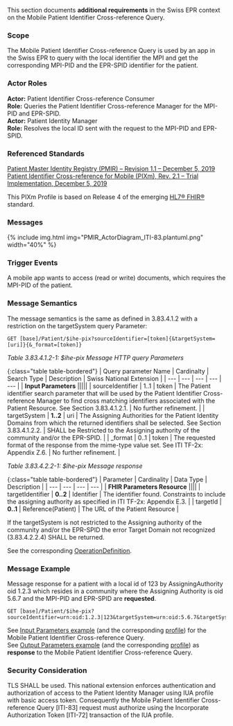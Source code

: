 This section documents **additional requirements** in the Swiss EPR context on the Mobile Patient Identifier
Cross-reference Query.

### Scope
The Mobile Patient Identifier Cross-reference Query is used by an app in the Swiss EPR to query with the
local identifier the MPI and get the corresponding MPI-PID and the EPR-SPID identifier for the patient.

### Actor Roles
**Actor:** Patient Identifier Cross-reference Consumer   
**Role:** Queries the Patient Identifier Cross-reference Manager for the MPI-PID and EPR-SPID.   
**Actor:** Patient Identity Manager   
**Role:** Resolves the local ID sent with the request to the MPI-PID and EPR-SPID.   

### Referenced Standards
[Patient Master Identity Registry (PMIR) – Revision 1.1 – December 5, 2019](https://www.ihe.net/uploadedFiles/Documents/ITI/IHE_ITI_Suppl_PMIR.pdf)   
[Patient Identifier Cross-reference for Mobile (PIXm), Rev. 2.1 – Trial Implementation, December 5, 2019](https://www.ihe.net/uploadedFiles/Documents/ITI/IHE_ITI_Suppl_PIXm.pdf)

This PIXm Profile is based on Release 4 of the emerging [HL7® FHIR®](https://www.hl7.org/fhir/index.html) standard.

### Messages

{% include img.html img="PMIR_ActorDiagram_ITI-83.plantuml.png" width="40%" %}

### Trigger Events
A mobile app wants to access (read or write) documents, which requires the MPI-PID of the patient.

### Message Semantics
The message semantics is the same as defined in 3.83.4.1.2 with a restriction on the targetSystem query
Parameter:

```
GET [base]/Patient/$ihe-pix?sourceIdentifier=[token]{&targetSystem=[uri]}{&_format=[token]}
```

*Table 3.83.4.1.2-1: $ihe-pix Message HTTP query Parameters*   

{:class="table table-bordered"}
| Query parameter Name | Cardinalty | Search Type | Description | Swiss National Extension |
| --- | --- | --- | --- | --- |
| **Input Parameters** |||||
| sourceIdentifier | 1..1 | token | The Patient identifier search parameter that will be used by the Patient Identifier Cross-reference Manager to find cross matching identifiers associated with the Patient Resource. See Section 3.83.4.1.2.1. | No further refinement. |
| targetSystem | **1..2** | uri | The Assigning Authorities for the Patient Identity Domains from which the returned identifiers shall be selected. See Section 3.83.4.1.2.2. | SHALL be Restricted to the Assigning authority of the community and/or the EPR-SPID. |
| _format | 0..1 | token | The requested format of the response from the mime-type value set. See ITI TF-2x: Appendix Z.6. | No further refinement. |

*Table 3.83.4.2.2-1: $ihe-pix Message response*

{:class="table table-bordered"}
| Parameter | Cardinality | Data Type | Description |
| --- | --- | --- | --- |
| **FHIR Parameters Resource** ||||
| targetIdentifier | **0..2** | Identifier | The identifier found. Constraints to include the assigning authority as specified in ITI TF-2x: Appendix E.3. |
| targetId | **0..1** | Reference(Patient) | The URL of the Patient Resource |

If the targetSystem is not restricted to the Assigning authority of the community and/or the EPR-SPID the
error Target Domain not recognized (3.83.4.2.2.4) SHALL be returned.

See the corresponding [OperationDefinition](OperationDefinition-CH.PMIR.html).

### Message Example
Message response for a patient with a local id of 123 by AssigningAuthority oid 1.2.3 which resides in a
community where the Assigning Authority is oid 5.6.7 and the MPI-PID and EPR-SPID are **requested**.

```
GET [base]/Patient/$ihe-pix?sourceIdentifier=urn:oid:1.2.3|123&targetSystem=urn:oid:5.6.7&targetSystem=urn:oid:2.16.756.5.30.1.127.3.10.3
```
See [Input Parameters example](Parameters-ParametersPmirInput.html) (and the corresponding [profile](StructureDefinition-ch-pixm-in-parameters.html)) for the Mobile Patient Identifier Cross-reference Query.   
See [Output Parameters example](Parameters-ParametersPmirOutput.html) (and the corresponding [profile](StructureDefinition-ch-pixm-out-parameters.html)) as **response** to the Mobile Patient Identifier Cross-reference Query.

### Security Consideration

TLS SHALL be used. This national extension enforces authentication and authorization of access to the
Patient Identity Manager using IUA profile with basic access token. Consequently
the Mobile Patient Identifier Cross-reference Query [ITI-83] request must authorize using the Incorporate
Authorization Token [ITI-72] transaction of the IUA profile.
